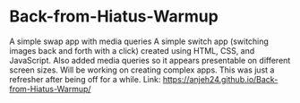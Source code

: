 # Back-from-Hiatus-Warmup
A simple swap app with media queries
A simple switch app (switching images back and forth with a click) created using HTML, CSS, and JavaScript. Also added media queries so it appears presentable on different screen sizes.
Will be working on creating complex apps. This was just a refresher after being off for a while.
Link:  https://anjeh24.github.io/Back-from-Hiatus-Warmup/
